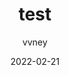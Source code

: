 ---
bg: "./base/bg.svg"
layout: post
title: "test"
crawlertitle: "test"
date: 2022-02-21
#summary: ""
#excerpt: "맥(macOS)에서 자바(java) 설치, 이클립스 설치"
category: "java"
tags: [test]
author: vvney
---